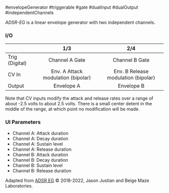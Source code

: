 #envelopeGenerator #triggerable #gate #dualInput #dualOutput #independentChannels 









































































































































































































































































































































*ADSR-EG* is a linear envelope generator with two independent channels.

### I/O

|                |              1/3           |                   2/4                |
| -------------- |:---------------------------:|:-------------------------------------:|
| Trig (Digital) |  Channel A Gate             |      Channel B Gate                    |
| CV In          | Env. A Attack modulation (bipolar) |     Env. B Release modulation (bipolar)       |
| Output         |         Envelope A           |         Envelope B           |

Note that CV inputs modify the attack and release rates over a range of about -2.5 volts to about 2.5 volts. There is a small center detent in the middle of the range, at which point no modification will be made.

### UI Parameters
* Channel A: Attack duration
* Channel A: Decay duration
* Channel A: Sustain level
* Channel A: Release duration
* Channel B: Attack duration
* Channel B: Decay duration
* Channel B: Sustain level
* Channel B: Release duration


Adapted from [ADSR EG](https://github.com/Chysn/O_C-HemisphereSuite/wiki/ADSR-EG) © 2018-2022, Jason Justian and Beige Maze Laboratories. 